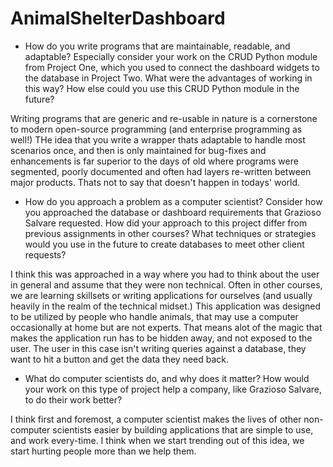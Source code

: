 # AnimalShelterDashboard

- How do you write programs that are maintainable, readable, and adaptable? Especially consider your work on the CRUD Python module from Project One, which you used to connect the dashboard widgets to the database in Project Two. What were the advantages of working in this way? How else could you use this CRUD Python module in the future?

Writing programs that are generic and re-usable in nature is a cornerstone to modern open-source programming (and enterprise programming as well!) THe idea that you write a wrapper thats adaptable to handle most scenarios once, and then is only maintained for bug-fixes and enhancements is far superior to the days of old where programs were segmented, poorly documented and often had layers re-written between major products. Thats not to say that doesn't happen in todays' world.

- How do you approach a problem as a computer scientist? Consider how you approached the database or dashboard requirements that Grazioso Salvare requested. How did your approach to this project differ from previous assignments in other courses? What techniques or strategies would you use in the future to create databases to meet other client requests?

I think this was approached in a way where you had to think about the user in general and assume that they were non technical. Often in other courses, we are learning skillsets or writing applications for ourselves (and usually heavily in the realm of the technical midset.) This application was designed to be utilized by people who handle animals, that may use a computer occasionally at home but are not experts. That means alot of the magic that makes the application run has to be hidden away, and not exposed to the user. The user in this case isn't writing queries against a database, they want to hit a button and get the data they need back.

- What do computer scientists do, and why does it matter? How would your work on this type of project help a company, like Grazioso Salvare, to do their work better?

I think first and foremost, a computer scientist makes the lives of other non-computer scientists easier by building applications that are simple to use, and work every-time. I think when we start trending out of this idea, we start hurting people more than we help them. 

